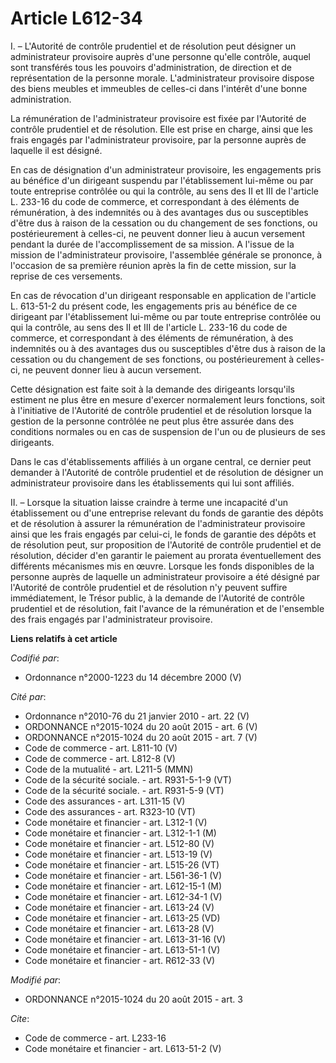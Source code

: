 # Article L612-34

I. – L'Autorité de contrôle prudentiel et de résolution peut désigner un administrateur provisoire auprès d'une personne
qu'elle contrôle, auquel sont transférés tous les pouvoirs d'administration, de direction et de représentation de la personne
morale. L'administrateur provisoire dispose des biens meubles et immeubles de celles-ci dans l'intérêt d'une bonne
administration.

La rémunération de l'administrateur provisoire est fixée par l'Autorité de contrôle prudentiel et de résolution. Elle est
prise en charge, ainsi que les frais engagés par l'administrateur provisoire, par la personne auprès de laquelle il est
désigné.

En cas de désignation d'un administrateur provisoire, les engagements pris au bénéfice d'un dirigeant suspendu par
l'établissement lui-même ou par toute entreprise contrôlée ou qui la contrôle, au sens des II et III de l'article L. 233-16
du code de commerce, et correspondant à des éléments de rémunération, à des indemnités ou à des avantages dus ou susceptibles
d'être dus à raison de la cessation ou du changement de ses fonctions, ou postérieurement à celles-ci, ne peuvent donner lieu
à aucun versement pendant la durée de l'accomplissement de sa mission. A l'issue de la mission de l'administrateur
provisoire, l'assemblée générale se prononce, à l'occasion de sa première réunion après la fin de cette mission, sur la
reprise de ces versements.

En cas de révocation d'un dirigeant responsable en application de l'article L. 613-51-2 du présent code, les engagements pris
au bénéfice de ce dirigeant par l'établissement lui-même ou par toute entreprise contrôlée ou qui la contrôle, au sens des II
et III de l'article L. 233-16 du code de commerce, et correspondant à des éléments de rémunération, à des indemnités ou à des
avantages dus ou susceptibles d'être dus à raison de la cessation ou du changement de ses fonctions, ou postérieurement à
celles-ci, ne peuvent donner lieu à aucun versement.

Cette désignation est faite soit à la demande des dirigeants lorsqu'ils estiment ne plus être en mesure d'exercer normalement
leurs fonctions, soit à l'initiative de l'Autorité de contrôle prudentiel et de résolution lorsque la gestion de la personne
contrôlée ne peut plus être assurée dans des conditions normales ou en cas de suspension de l'un ou de plusieurs de ses
dirigeants.

Dans le cas d'établissements affiliés à un organe central, ce dernier peut demander à l'Autorité de contrôle prudentiel et de
résolution de désigner un administrateur provisoire dans les établissements qui lui sont affiliés.

II. – Lorsque la situation laisse craindre à terme une incapacité d'un établissement ou d'une entreprise relevant du fonds de
garantie des dépôts et de résolution à assurer la rémunération de l'administrateur provisoire ainsi que les frais engagés par
celui-ci, le fonds de garantie des dépôts et de résolution peut, sur proposition de l'Autorité de contrôle prudentiel et de
résolution, décider d'en garantir le paiement au prorata éventuellement des différents mécanismes mis en œuvre. Lorsque les
fonds disponibles de la personne auprès de laquelle un administrateur provisoire a été désigné par l'Autorité de contrôle
prudentiel et de résolution n'y peuvent suffire immédiatement, le Trésor public, à la demande de l'Autorité de contrôle
prudentiel et de résolution, fait l'avance de la rémunération et de l'ensemble des frais engagés par l'administrateur
provisoire.

**Liens relatifs à cet article**

_Codifié par_:

  - Ordonnance n°2000-1223 du 14 décembre 2000 (V)

_Cité par_:

  - Ordonnance n°2010-76 du 21 janvier 2010 - art. 22 (V)
  - ORDONNANCE n°2015-1024 du 20 août 2015 - art. 6 (V)
  - ORDONNANCE n°2015-1024 du 20 août 2015 - art. 7 (V)
  - Code de commerce - art. L811-10 (V)
  - Code de commerce - art. L812-8 (V)
  - Code de la mutualité - art. L211-5 (MMN)
  - Code de la sécurité sociale. - art. R931-5-1-9 (VT)
  - Code de la sécurité sociale. - art. R931-5-9 (VT)
  - Code des assurances - art. L311-15 (V)
  - Code des assurances - art. R323-10 (VT)
  - Code monétaire et financier - art. L312-1 (V)
  - Code monétaire et financier - art. L312-1-1 (M)
  - Code monétaire et financier - art. L512-80 (V)
  - Code monétaire et financier - art. L513-19 (V)
  - Code monétaire et financier - art. L515-26 (VT)
  - Code monétaire et financier - art. L561-36-1 (V)
  - Code monétaire et financier - art. L612-15-1 (M)
  - Code monétaire et financier - art. L612-34-1 (V)
  - Code monétaire et financier - art. L613-24 (V)
  - Code monétaire et financier - art. L613-25 (VD)
  - Code monétaire et financier - art. L613-28 (V)
  - Code monétaire et financier - art. L613-31-16 (V)
  - Code monétaire et financier - art. L613-51-1 (V)
  - Code monétaire et financier - art. R612-33 (V)

_Modifié par_:

  - ORDONNANCE n°2015-1024 du 20 août 2015 - art. 3

_Cite_:

  - Code de commerce - art. L233-16
  - Code monétaire et financier - art. L613-51-2 (V)
